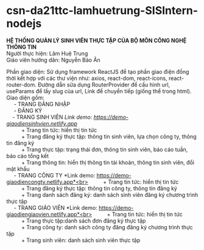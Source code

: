 # csn-da21ttc-lamhuetrung-SISIntern-nodejs

**HỆ THỐNG QUẢN LÝ SINH VIÊN THỰC TẬP CỦA BỘ MÔN CÔNG NGHỆ THÔNG TIN** <br>
  Người thực hiện: Lâm Huệ Trung<br>
  Giáo viên hướng dân: Nguyễn Bảo Ân<br>

  Phần giao diện: 
  Sử dụng framework ReactJS để tạo phần giao điện đồng thời kết hợp với các thư viện như: axios, react-dom, react-icons, react-router-dom.
  Đường dẫn sửa dụng RouterProvider để cấu hình url, useParams để lấy slug của url, Link để chuyển tiếp (giống thể <a> trong html).
  <br>
    Giao diện gồm:<br>
     &nbsp;&nbsp;&nbsp;&nbsp; - TRANG ĐĂNG NHẬP <br>
     &nbsp;&nbsp;&nbsp;&nbsp; - ĐĂNG  KÝ<br>
    &nbsp;&nbsp;&nbsp;&nbsp;- TRANG SINH VIÊN *Link demo: https://demo-giaodiensinhvien.netlify.app* <br>
      &nbsp;&nbsp;&nbsp;&nbsp; &nbsp;&nbsp;&nbsp;&nbsp; + Trang tin tức: hiển thị tin tức<br>
      &nbsp;&nbsp;&nbsp;&nbsp; &nbsp;&nbsp;&nbsp;&nbsp; + Trang đăng ký thực tập: thông tin sinh viên, lựa chọn công ty, thông tin đăng ký <br>
      &nbsp;&nbsp;&nbsp;&nbsp; &nbsp;&nbsp;&nbsp;&nbsp; + Trang thực tập: trạng thái đơn, thông tin sinh viên, báo cáo tuần, báo cáo tổng kết<br>
     &nbsp;&nbsp;&nbsp;&nbsp;  &nbsp;&nbsp;&nbsp;&nbsp; + Trang thông tin: hiển thị thông tin tài khoản, thông tin sinh viên, đổi mật khẩu<br>
     &nbsp;&nbsp;&nbsp;&nbsp; - TRANG CÔNG TY *Link demo: https://demo-giaodiencongty.netlify.app*<br>
      &nbsp;&nbsp;&nbsp;&nbsp;&nbsp;&nbsp;&nbsp;&nbsp; + Trang tin tức: hiển thị tin tức<br>
      &nbsp;&nbsp;&nbsp;&nbsp; &nbsp;&nbsp;&nbsp;&nbsp; + Trang đăng ký thực tập: thông tin công ty, thông tin đăng ký <br>
      &nbsp;&nbsp;&nbsp;&nbsp; &nbsp;&nbsp;&nbsp;&nbsp; + Trang danh sách đăng ký: danh sách sinh viên đăng ký chương trình thực tập <br>
      &nbsp;&nbsp;&nbsp;&nbsp; - TRANG GIÁO VIÊN *Link demo: https://demo-giaodiengiaovien.netlify.app*<br>
      &nbsp;&nbsp;&nbsp;&nbsp;&nbsp;&nbsp;&nbsp;&nbsp; + Trang tin tức: hiển thị tin tức<br>
      &nbsp;&nbsp;&nbsp;&nbsp; &nbsp;&nbsp;&nbsp;&nbsp; + Trang thực tập:danh sách đơn đăng ký thực tập <br>
      &nbsp;&nbsp;&nbsp;&nbsp; &nbsp;&nbsp;&nbsp;&nbsp; + Trang công ty: danh sách công ty đăng đăng ký chương trình thực tập <br>
       &nbsp;&nbsp;&nbsp;&nbsp; &nbsp;&nbsp;&nbsp;&nbsp; + Trang sinh viên: danh sách sinh viên thực tập <br>
        
  
